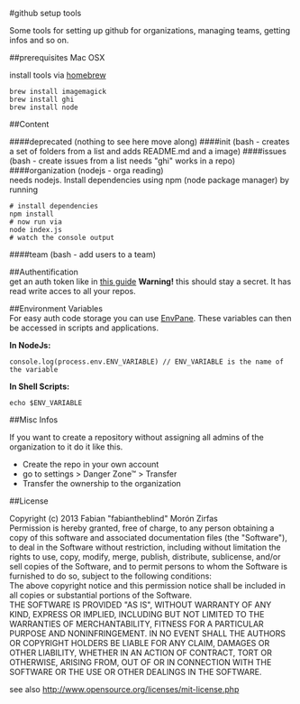 #github setup tools

Some tools for setting up github for organizations, managing teams, getting infos and so on.

##prerequisites Mac OSX  

install tools via [homebrew](http://brew.sh)  

    brew install imagemagick
    brew install ghi
    brew install node

##Content  

####deprecated (nothing to see here move along)
####init (bash - creates a set of folders from a list and adds README.md and a image)
####issues (bash - create issues from a list needs "ghi" works in a repo)
####organization (nodejs - orga reading)  
needs nodejs. Install dependencies using npm (node package manager) by running

    # install dependencies
    npm install
    # now run via
    node index.js
    # watch the console output

####team (bash - add users to a team)


##Authentification  
get an auth token like in [this guide](https://help.github.com/articles/creating-an-access-token-for-command-line-use)
__Warning!__ this should stay a secret. It has read write acces to all your repos.


##Environment Variables  
For easy auth code storage you can use [EnvPane](https://github.com/hschmidt/EnvPane). These variables can then be accessed in scripts and applications. 

__In NodeJs:__  

    console.log(process.env.ENV_VARIABLE) // ENV_VARIABLE is the name of the variable 

__In Shell Scripts:__  

    echo $ENV_VARIABLE  


##Misc Infos  

If you want to create a repository without assigning all admins of the organization to it do it like this.  

- Create the repo in your own account  
- go to settings > Danger Zone™ > Transfer
- Transfer the ownership to the organization



##License  

Copyright (c)  2013 Fabian "fabiantheblind" Morón Zirfas  
Permission is hereby granted, free of charge, to any person obtaining a copy of this software and associated documentation files (the "Software"), to deal in the Software  without restriction, including without limitation the rights to use, copy, modify, merge, publish, distribute, sublicense, and/or sell copies of the Software, and to  permit persons to whom the Software is furnished to do so, subject to the following conditions:  
The above copyright notice and this permission notice shall be included in all copies or substantial portions of the Software.  
THE SOFTWARE IS PROVIDED "AS IS", WITHOUT WARRANTY OF ANY KIND, EXPRESS OR IMPLIED, INCLUDING BUT NOT LIMITED TO THE WARRANTIES OF MERCHANTABILITY, FITNESS FOR A  PARTICULAR PURPOSE AND NONINFRINGEMENT. IN NO EVENT SHALL THE AUTHORS OR COPYRIGHT HOLDERS BE LIABLE FOR ANY CLAIM, DAMAGES OR OTHER LIABILITY, WHETHER IN AN ACTION OF  CONTRACT, TORT OR OTHERWISE, ARISING FROM, OUT OF OR IN CONNECTION WITH THE SOFTWARE OR THE USE OR OTHER DEALINGS IN THE SOFTWARE.  

see also http://www.opensource.org/licenses/mit-license.php


